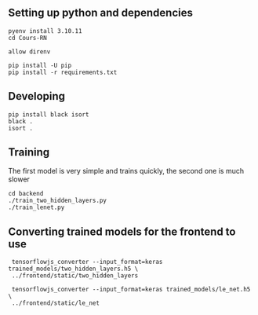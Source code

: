 ## Setting up python and dependencies

    pyenv install 3.10.11
    cd Cours-RN

    allow direnv

    pip install -U pip
    pip install -r requirements.txt

## Developing

    pip install black isort
    black .
    isort .

## Training

The first model is very simple and trains quickly, the second one is much slower

    cd backend
    ./train_two_hidden_layers.py
    ./train_lenet.py

## Converting trained models for the frontend to use

     tensorflowjs_converter --input_format=keras trained_models/two_hidden_layers.h5 \
     ../frontend/static/two_hidden_layers

     tensorflowjs_converter --input_format=keras trained_models/le_net.h5 \
     ../frontend/static/le_net
